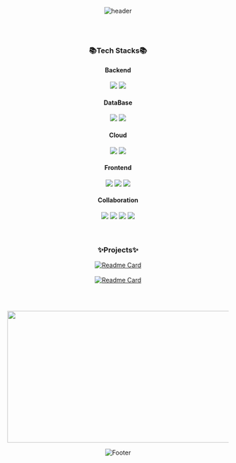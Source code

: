 <div align="center">

![header](https://capsule-render.vercel.app/api?type=waving&color=timeGradient&height=270&section=header&text=Ahn%20JuWon&fontSize=50&fontAlign=50&desc=Backend%20Developer&descSize=30&descAlign=50&descAlignY=30&animation=fadeIn)

<!--
### 🎈About Me🎈

[<img src="https://img.shields.io/badge/Notion-000000?style=flat&logo=Notion&logoColor=white">](https:://link)   <a href="https://reese5959.tistory.com/"><img src="https://img.shields.io/badge/blog-000000?style=for-the-badge&logo=Tistory&logoColor=white&link=https://reese5959.tistory.com/"></a>
-->

</br></br>

### 📚Tech Stacks📚
<h4>Backend</h4>
<img src="https://img.shields.io/badge/java-007396?style=for-the-badge&logo=java&logoColor=white">
<img  src="https://img.shields.io/badge/springboot-6DB33F?style=for-the-badge&logo=springboot&logoColor=white"> 

<h4>DataBase</h4>
<img src="https://img.shields.io/badge/oracle-F80000?style=for-the-badge&logo=oracle&logoColor=white">
<img src="https://img.shields.io/badge/mysql-4479A1?style=for-the-badge&logo=mysql&logoColor=white">

<h4>Cloud</h4>
<img src="https://img.shields.io/badge/AWS EC2-FF9900?style=for-the-badge&logo=amazon-ec2&logoColor=white">
<img src="https://img.shields.io/badge/AWS S3-569A31?style=for-the-badge&logo=amazon-s3&logoColor=white">

<h4>Frontend</h4>
<img src="https://img.shields.io/badge/javascript-F7DF1E?style=for-the-badge&logo=javascript&logoColor=black">
<img src="https://img.shields.io/badge/HTML5-E34F26?style=for-the-badge&logo=html5&logoColor=white">
<img src="https://img.shields.io/badge/CSS3-1572B6?style=for-the-badge&logo=css3&logoColor=white">

<h4>Collaboration</h4>
<img src="https://img.shields.io/badge/github-181717?style=for-the-badge&logo=github&logoColor=white"> 
<img src="https://img.shields.io/badge/git-F05032?style=for-the-badge&logo=git&logoColor=white">
<img src="https://img.shields.io/badge/Jira-0052CC?style=for-the-badge&logo=jira&logoColor=white">
<img src="https://img.shields.io/badge/Notion-000000?style=for-the-badge&logo=notion&logoColor=white">
</br></br></br>

### ✨Projects✨
[![Readme Card](https://github-readme-stats.vercel.app/api/pin/?username=zzuub&repo=Kurly_Server&theme=ayu-mirage&layout=compact)](https://github.com/Kurvey/Server.git)  
</br>
[![Readme Card](https://github-readme-stats.vercel.app/api/pin/?username=zzuub&repo=project-blended-backend&theme=ayu-mirage&layout=compact)](https://github.com/zzuub/project-blended-backend.git)

</br></br>

<a href="https://github.com/devxb/gitanimals">
<img
  src="https://render.gitanimals.org/farms/zzuub"
  width="600"
  height="300" />
</a>

</br>

![Footer](https://capsule-render.vercel.app/api?type=waving&color=timeGradient&height=120&section=footer)

</div>
